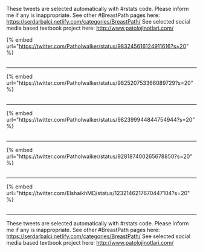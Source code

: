 

These tweets are selected automatically with #rstats code. Please inform me if any is inappropriate.
See other #BreastPath pages here: https://serdarbalci.netlify.com/categories/BreastPath/ 
See selected social media based textbook project here: http://www.patolojinotlari.com/

{% embed url="https://twitter.com/Patholwalker/status/983245616124911616?s=20" %}<br>
<br>
<hr>
{% embed url="https://twitter.com/Patholwalker/status/982520753366089729?s=20" %}<br>
<br>
<hr>
{% embed url="https://twitter.com/Patholwalker/status/982399944844754944?s=20" %}<br>
<br>
<hr>
{% embed url="https://twitter.com/Patholwalker/status/928187400265678850?s=20" %}<br>
<br>
<hr>
{% embed url="https://twitter.com/ElshaikhMD/status/1232146217670447104?s=20" %}<br>
<br>
<hr>


These tweets are selected automatically with #rstats code. Please inform me if any is inappropriate.
See other #BreastPath pages here: https://serdarbalci.netlify.com/categories/BreastPath/ 
See selected social media based textbook project here: http://www.patolojinotlari.com/
